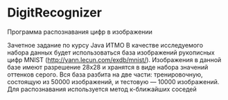 # DigitRecognizer
Программа распознавания цифр в изображении

Зачетное задание по курсу Java ИТМО
В качестве исследуемого набора данных будет использоваться база изображений
рукописных цифр MNIST (http://yann.lecun.com/exdb/mnist/). Изображения в данной базе имеют разрешение
28x28 и хранятся в виде набора значений оттенков серого. Вся база разбита на две части:
тренировочную, состоящую из 50000 изображений, и тестовую — 10000 изображений.
Для распознавания используется метод к-ближайших соседей
